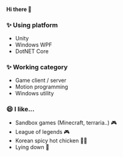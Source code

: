 #### Hi there 👋

### ✨ Using platform
- Unity
- Windows WPF
- DotNET Core

### ✨ Working category
- Game client / server
- Motion programming
- Windows utility

### 😄 I like...
- Sandbox games (Minecraft, terraria..) 🎮
- League of legends 🎮
- Korean spicy hot chicken 🐔🍗
- Lying down 🛌

<!--
**Bgoon/Bgoon** is a ✨ _special_ ✨ repository because its `README.md` (this file) appears on your GitHub profile.

Here are some ideas to get you started:

- 🔭 I’m currently working on ...
- 🌱 I’m currently learning ...
- 👯 I’m looking to collaborate on ...
- 🤔 I’m looking for help with ...
- 💬 Ask me about ...
- 📫 How to reach me: ...
- 😄 Pronouns: ...
- ⚡ Fun fact: ...
-->
